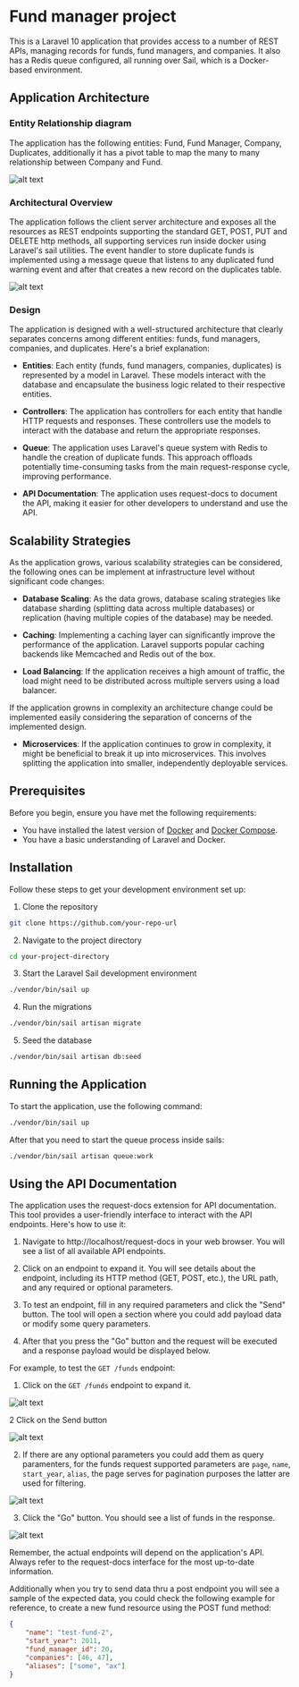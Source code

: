 # Fund manager project

This is a Laravel 10 application that provides access to a number of REST APIs, managing records for funds, fund managers, and companies. It also has a Redis queue configured, all running over Sail, which is a Docker-based environment.

## Application Architecture

### Entity Relationship diagram

The application has the following entities: Fund, Fund Manager, Company, Duplicates, additionally it has a pivot table to map the many to many relationship between Company and Fund.

![alt text](docs/ER%20-%20canoe.png)

### Architectural Overview

The application follows the client server architecture and exposes all the resources as REST endpoints supporting the standard GET, POST, PUT and DELETE http methods, all supporting services run inside docker using Laravel's sail utilities. The event handler to store duplicate funds is implemented using a message queue that listens to any duplicated fund warning event and after that creates a new record on the duplicates table.

![alt text](docs/canoe-architecture.drawio.png)

### Design

The application is designed with a well-structured architecture that clearly separates concerns among different entities: funds, fund managers, companies, and duplicates. Here's a brief explanation:

- **Entities**: Each entity (funds, fund managers, companies, duplicates) is represented by a model in Laravel. These models interact with the database and encapsulate the business logic related to their respective entities.

- **Controllers**: The application has controllers for each entity that handle HTTP requests and responses. These controllers use the models to interact with the database and return the appropriate responses.

- **Queue**: The application uses Laravel's queue system with Redis to handle the creation of duplicate funds. This approach offloads potentially time-consuming tasks from the main request-response cycle, improving performance.

- **API Documentation**: The application uses request-docs to document the API, making it easier for other developers to understand and use the API.

## Scalability Strategies

As the application grows, various scalability strategies can be considered, the following ones can be implement at infrastructure level without significant code changes:

- **Database Scaling**: As the data grows, database scaling strategies like database sharding (splitting data across multiple databases) or replication (having multiple copies of the database) may be needed.

- **Caching**: Implementing a caching layer can significantly improve the performance of the application. Laravel supports popular caching backends like Memcached and Redis out of the box.

- **Load Balancing**: If the application receives a high amount of traffic, the load might need to be distributed across multiple servers using a load balancer.

If the application growns in complexity an architecture change could be implemented easily considering the separation of concerns of the implemented design.

- **Microservices**: If the application continues to grow in complexity, it might be beneficial to break it up into microservices. This involves splitting the application into smaller, independently deployable services.

## Prerequisites

Before you begin, ensure you have met the following requirements:

- You have installed the latest version of [Docker](https://www.docker.com/get-started) and [Docker Compose](https://docs.docker.com/compose/install/).
- You have a basic understanding of Laravel and Docker.

## Installation

Follow these steps to get your development environment set up:

1. Clone the repository
```bash
git clone https://github.com/your-repo-url
```
2. Navigate to the project directory
```bash
cd your-project-directory
```
3. Start the Laravel Sail development environment
```bash
./vendor/bin/sail up
```
4. Run the migrations
```bash
./vendor/bin/sail artisan migrate
```
5. Seed the database 
```bash
./vendor/bin/sail artisan db:seed
```

## Running the Application

To start the application, use the following command:

```bash
./vendor/bin/sail up
```

After that you need to start the queue process inside sails:
```bash
./vendor/bin/sail artisan queue:work
```

## Using the API Documentation

The application uses the request-docs extension for API documentation. This tool provides a user-friendly interface to interact with the API endpoints. Here's how to use it:

1. Navigate to http://localhost/request-docs in your web browser. You will see a list of all available API endpoints.

2. Click on an endpoint to expand it. You will see details about the endpoint, including its HTTP method (GET, POST, etc.), the URL path, and any required or optional parameters.

3. To test an endpoint, fill in any required parameters and click the "Send" button. The tool will open a section where you could add payload data or modify some query parameters.

4. After that you press the "Go" button and the request will be executed and a response payload would be displayed below.

For example, to test the `GET /funds` endpoint:

1. Click on the `GET /funds` endpoint to expand it.

![alt text](docs/request-funds-01.png)

2 Click on the Send button

![alt text](docs/request-funds-02.png)

2. If there are any optional parameters you could add them as query paramenters, for the funds request supported parameters are `page`, `name`, `start_year`, `alias`, the page serves for pagination purposes the latter are used for filtering.

![alt text](docs/request-funds-03-filters.png)

3. Click the "Go" button. You should see a list of funds in the response.

![alt text](docs/request-funds-03.png)

Remember, the actual endpoints will depend on the application's API. Always refer to the request-docs interface for the most up-to-date information.

Additionally when you try to send data thru a post endpoint you will see a sample of the expected data, you could check the following example for reference, to create a new fund resource using the POST fund method:

```json
{
    "name": "test-fund-2",
    "start_year": 2011,
    "fund_manager_id": 20,
    "companies": [46, 47],
    "aliases": ["some", "ax"]
}
```